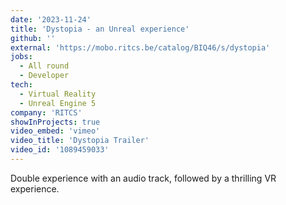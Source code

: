 ```yaml
---
date: '2023-11-24'
title: 'Dystopia - an Unreal experience'
github: ''
external: 'https://mobo.ritcs.be/catalog/BIQ46/s/dystopia'
jobs:
  - All round
  - Developer
tech:
  - Virtual Reality
  - Unreal Engine 5
company: 'RITCS'
showInProjects: true
video_embed: 'vimeo'
video_title: 'Dystopia Trailer'
video_id: '1089459033'
---
```


Double experience with an audio track, followed by a thrilling VR experience.
